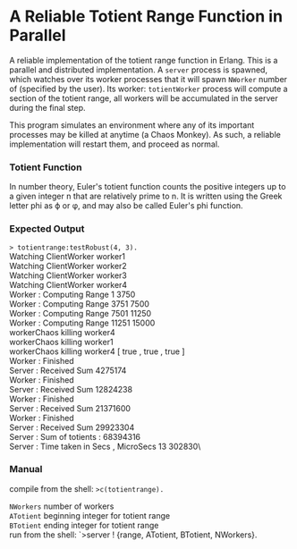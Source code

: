 # A Reliable Totient Range Function in Parallel
A reliable implementation of the totient range function in Erlang.
This is a parallel and distributed implementation.
A `server` process is spawned, which watches over its worker processes that it will spawn `NWorker` number of (specified by the user).
Its worker: `totientWorker` process will compute a section of the totient range, all workers will be accumulated in the server during the final step.

This program simulates an environment where any of its important processes may be killed at anytime (a Chaos Monkey).
As such, a reliable implementation will restart them, and proceed as normal.

### Totient Function
In number theory, Euler's totient function counts the positive integers up to a given integer n that are relatively prime to n. It is written using the Greek letter phi as &varphi; or &phi;, and may also be called Euler's phi function.

### Expected Output
`> totientrange:testRobust(4, 3).`\
Watching ClientWorker worker1\
Watching ClientWorker worker2\
Watching ClientWorker worker3\
Watching ClientWorker worker4\
Worker : Computing Range 1 3750\
Worker : Computing Range 3751 7500\
Worker : Computing Range 7501 11250\
Worker : Computing Range 11251 15000\
workerChaos killing worker4\
workerChaos killing worker1\
workerChaos killing worker4
[ true , true , true ]\
Worker : Finished\
Server : Received Sum 4275174\
Worker : Finished\
Server : Received Sum 12824238\
Worker : Finished\
Server : Received Sum 21371600\
Worker : Finished\
Server : Received Sum 29923304\
Server : Sum of totients : 68394316\
Server : Time taken in Secs , MicroSecs 13 302830\

### Manual
compile from the shell: `>c(totientrange).`

`NWorkers` number of workers\
`ATotient` beginning integer for totient range\
`BTotient` ending integer for totient range\
run from the shell:     `>server ! {range, ATotient, BTotient, NWorkers}.

